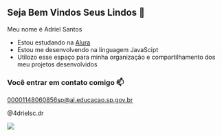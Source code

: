 ## Seja Bem Vindos Seus Lindos 💙

Meu nome é Adriel Santos

 - Estou estudando na [Alura](https://www.alura.com.br)
 - Estou me desenvolvendo na linguagem JavaScipt
 - Utilozo esse espaço para minha organização e compartilhamento dos meu projetos desenvolvidos

### Você entrar em contato comigo 📫

00001148060856sp@al.educacao.sp.gov.br

@4drielsc.dr

![](https://media1.tenor.com/m/o-SqF5hIE1gAAAAd/drag-queen-loira.gif)

